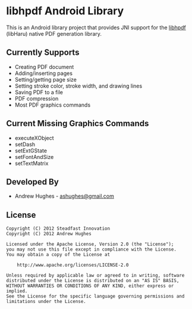 libhpdf Android Library
=======================

This is an Android library project that provides JNI support for the
[libhpdf][1] (libHaru) native PDF generation library.

Currently Supports
------------------

* Creating PDF document
* Adding/inserting pages
* Setting/getting page size
* Setting stroke color, stroke width, and drawing lines
* Saving PDF to a file
* PDF compression
* Most PDF graphics commands

Current Missing Graphics Commands
---------------------------------

* executeXObject
* setDash
* setExtGState
* setFontAndSize
* setTextMatrix

Developed By
------------

* Andrew Hughes - <ashughes@gmail.com>

License
-------

    Copyright (C) 2012 Steadfast Innovation
    Copyright (C) 2012 Andrew Hughes

    Licensed under the Apache License, Version 2.0 (the "License");
    you may not use this file except in compliance with the License.
    You may obtain a copy of the License at

        http://www.apache.org/licenses/LICENSE-2.0

    Unless required by applicable law or agreed to in writing, software
    distributed under the License is distributed on an "AS IS" BASIS,
    WITHOUT WARRANTIES OR CONDITIONS OF ANY KIND, either express or implied.
    See the License for the specific language governing permissions and
    limitations under the License.


 [1]: http://libharu.org
